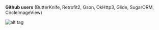 **Github users** (ButterKnife, Retrofit2, Gson, OkHttp3, Glide, SugarORM, CircleImageView)

![alt tag](/app/src/main/res/drawable/sample.gif)
